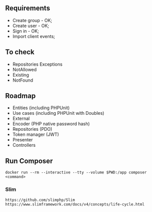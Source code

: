 ## Requirements

- Create group - OK;
- Create user - OK;
- Sign in - OK;
- Import client events;

## To check

- Repositories Exceptions
 - NotAllowed
 - Existing
 - NotFound

## Roadmap

- Entities (including PHPUnit)
- Use cases (including PHPUnit with Doubles)
- External
 - Encoder (PHP native password hash)
 - Repositories (PDO)
 - Token manager (JWT)
- Presenter
 - Controllers

## Run Composer

```
docker run --rm --interactive --tty --volume $PWD:/app composer <command>
```

### Slim

```
https://github.com/slimphp/Slim
https://www.slimframework.com/docs/v4/concepts/life-cycle.html
```
